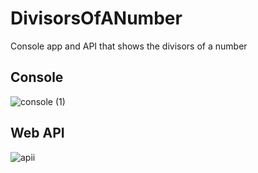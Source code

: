 # DivisorsOfANumber
Console app and API that shows the divisors of a number

## Console

![console (1)](https://user-images.githubusercontent.com/91505442/143285568-2042cbb8-2349-40a7-8abd-626d756b9c2e.gif)



## Web API

![apii](https://user-images.githubusercontent.com/91505442/143285659-7da75c14-77a1-4f48-9178-658444588c0b.gif)
